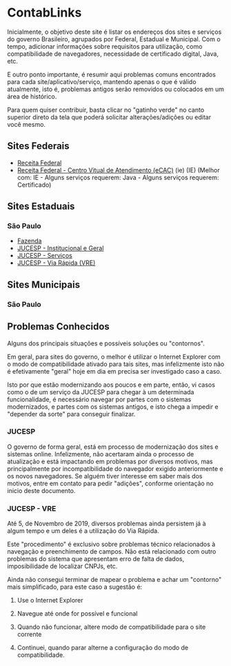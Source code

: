 # ContabLinks

Inicialmente, o objetivo deste site é listar os endereços dos sites e serviços do governo Brasileiro, agrupados por Federal, Estadual e Municipal. Com o tempo, adicionar informações sobre requisitos para utilização, como compatibilidade de navegadores, necessidade de certificado digital, Java, etc.

E outro ponto importante, é resumir aqui problemas comuns encontrados para cada site/aplicativo/serviço, mantendo apenas o que é válido atualmente, isto é, problemas antigos serão removidos ou colocados em um área de histórico.

Para quem quiser contribuir, basta clicar no "gatinho verde" no canto superior direto da tela que poderá solicitar alterações/adições ou editar você mesmo.

## Sites Federais

* [Receita Federal](https://receita.economia.gov.br)
* [Receita Federal - Centro Vitual de Atendimento (eCAC)](https://cav.receita.fazenda.gov.br) (ie)  (IE) (Melhor com: IE - Alguns serviços requerem: Java - Alguns serviços requerem: Certificado)

## Sites Estaduais

### São Paulo
* [Fazenda](https://portal.fazenda.sp.gov.br/)
* [JUCESP - Institucional e Geral](www.institucional.jucesp.sp.gov.br)
* [JUCESP - Serviços](https://www.jucesponline.sp.gov.br/)
* [JUCESP - Via Rápida (VRE)](http://vre.portal.jucesp.sp.gov.br/)


## Sites Municipais

### São Paulo



## Problemas Conhecidos

Alguns dos principais situações e possíveis soluções ou "contornos".

Em geral, para sites do governo, o melhor é utilizar o Internet Explorer com o modo de compatibilidade ativado para tais sites, mas infelizmente isto não é efetivamente "geral" hoje em dia em precisa ser investigado caso a caso.

Isto por que estão modernizando aos poucos e em parte, então, vi casos como o de um serviço da JUCESP para chegar à um determinada funcionalidade, é necessário navegar por partes com o sistemas modernizados, e partes com os sistemas antigos, e isto chega a impedir e "depender da sorte" para conseguir finalizar.

### JUCESP

O governo de forma geral, está em processo de modernização dos sites e sistemas online. Infelizmente, não acertaram ainda o processo de atualização e está impactando em problemas por diversos motivos, mas principalmente por incompatibilidade do navegador exigido anteriormente e os novos navegadores. Se alguém tiver interesse em saber mais dos motivos, entre em contato para pedir "adições", conforme orientação no inicio deste documento.

### JUCESP - VRE

Até 5, de Novembro de 2019, diversos problemas ainda persistem já à algum tempo e um deles é a utilização do Via Rápida.

Este "procedimento" é exclusivo sobre problemas técnico relacionados à navegação e preenchimento de campos. Não está relacionado com outro problemas do sistema que apresentam erro de falta de dados, imposibilidade de localizar CNPJs, etc.

Ainda não consegui terminar de mapear o problema e achar um "contorno" mais simplificado, para este caso a sugestão é:

1. Use o Internet Explorer

1. Navegue até onde for possível e funcional
2. Quando não funcionar, altere modo de compatibilidade para o site corrente
3. Continuei, quando parar alterne a configuração do modo de compatibilidade.

